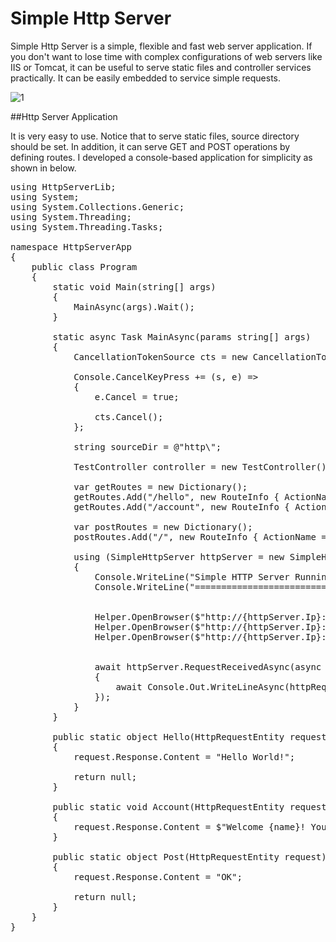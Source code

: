 # Simple Http Server

Simple Http Server is a simple, flexible and fast web server application. If you don't want to lose time with complex configurations of web servers like IIS or Tomcat, it can be useful to serve static files and controller services practically. It can be easily embedded to service simple requests.

![1](https://cloud.githubusercontent.com/assets/1851856/24612532/34613ac8-188e-11e7-9baa-d62ac70a1408.PNG)

##Http Server Application

It is very easy to use. Notice that to serve static files, source directory should be set. In addition, it can serve GET and POST operations by defining routes. I developed a console-based application for simplicity as shown in below.

<pre>
using HttpServerLib;
using System;
using System.Collections.Generic;
using System.Threading;
using System.Threading.Tasks;

namespace HttpServerApp
{
    public class Program
    {
        static void Main(string[] args)
        {
            MainAsync(args).Wait();
        }

        static async Task MainAsync(params string[] args)
        {
            CancellationTokenSource cts = new CancellationTokenSource();

            Console.CancelKeyPress += (s, e) =>
            {
                e.Cancel = true;

                cts.Cancel();
            };

            string sourceDir = @"http\";

            TestController controller = new TestController();

            var getRoutes = new Dictionary<string, RouteInfo>();
            getRoutes.Add("/hello", new RouteInfo { ActionName = "Hello", ControllerType = typeof(Program) });
            getRoutes.Add("/account", new RouteInfo { ActionName = "Account", ControllerInstance = controller });

            var postRoutes = new Dictionary<string, RouteInfo>();
            postRoutes.Add("/", new RouteInfo { ActionName = "Post", ControllerType = typeof(Program) });

            using (SimpleHttpServer httpServer = new SimpleHttpServer("127.0.0.1", "8080", (8 * 1024), 3000, sourceDir, cts.Token) { GetRoutes = getRoutes, PostRoutes = postRoutes })
            {
                Console.WriteLine("Simple HTTP Server Running...");
                Console.WriteLine("=============================");


                Helper.OpenBrowser($"http://{httpServer.Ip}:{httpServer.PortNumber}");
                Helper.OpenBrowser($"http://{httpServer.Ip}:{httpServer.PortNumber}/hello");
                Helper.OpenBrowser($"http://{httpServer.Ip}:{httpServer.PortNumber}/account/Kenan/33");


                await httpServer.RequestReceivedAsync(async httpRequest =>
                {
                    await Console.Out.WriteLineAsync(httpRequest.ToString());
                });
            }
        }

        public static object Hello(HttpRequestEntity request)
        {
            request.Response.Content = "Hello World!";

            return null;
        }

        public static void Account(HttpRequestEntity request, string name, int age)
        {
            request.Response.Content = $"Welcome {name}! Your Age is {age}";
        }

        public static object Post(HttpRequestEntity request)
        {
            request.Response.Content = "OK";

            return null;
        }
    }
}
</pre>
